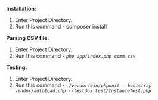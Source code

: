 **Installation:**
1. Enter Project Directory.
2. Run this command - composer install

**Parsing CSV file:**
1. Enter Project Directory.
2. Run this command - _`php app/index.php comm.csv`_

**Testing:**
1. Enter Project Directory.
2. Run this command - _`./vendor/bin/phpunit --bootstrap vendor/autoload.php --testdox test/InstanceTest.php`_